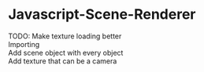 # Javascript-Scene-Renderer

TODO: 
  Make texture loading better  
  Importing  
  Add scene object with every object  
  Add texture that can be a camera  
